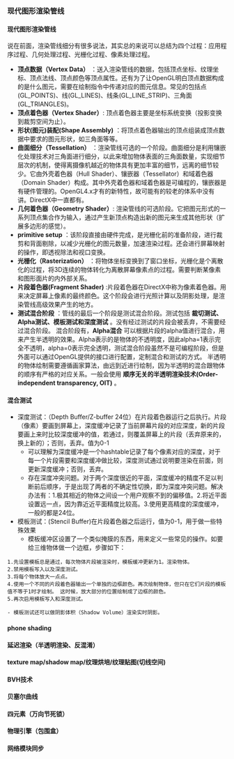 ### 现代图形渲染管线
#### 现代图形渲染管线
说在前面，渲染管线细分有很多说法，其实总的来说可以总结为四个过程：应用程序过程、几何处理过程、光栅化过程、像素处理过程。
- **顶点数据（Vertex Data）** ：送入渲染管线的数据，包括顶点坐标、纹理坐标、顶点法线、顶点颜色等顶点属性。还有为了让OpenGL明白顶点数据构成的是什么图元，需要在绘制指令中传递对应的图元信息。常见的包括点(GL_POINTS)、线(GL_LINES)、线条(GL_LINE_STRIP)、三角面(GL_TRIANGLES)。
- **顶点着色器（Vertex Shader）**: 顶点着色器主要是坐标系统变换（投影变换到裁剪空间为止）。
- **形状(图元)装配(Shape Assembly)** ：将顶点着色器输出的顶点组装成顶点数据中要求的图元形状，如三角面等等。
- **曲面细分（Tessellation）** ：渲染管线可选的一个阶段。曲面细分是利用镶嵌化处理技术对三角面进行细分，以此来增加物体表面的三角面数量，实现细节层次的机制，使得离摄像机越近的物体具有更加丰富的细节，远离的细节较少。它由外壳着色器（Hull Shader）、镶嵌器（Tessellator）和域着色器（Domain Shader）构成。其中外壳着色器和域着色器是可编程的，镶嵌器是有硬件管理的。OpenGL4.x才有的新特性，故可能有的较老的体系中没有讲。DirectX中一直都有。
- **几何着色器（Geometry Shader）**: 渲染管线的可选阶段。它把图元形式的一系列顶点集合作为输入，通过产生新顶点构造出新的图元来生成其他形状（扩展多边形的感觉）。
- **primitive setup** ：该阶段直接由硬件完成，是光栅化前的准备阶段，进行裁剪和背面剔除，以减少光栅化的图元数量，加速渲染过程。还会进行屏幕映射的操作，即透视除法和视口变换。
- **光栅化（Rasterization）** ：将物体坐标变换到了窗口坐标，光栅化是个离散化的过程，将3D连续的物体转化为离散屏幕像素点的过程。需要判断某像素和图形面片的内外部关系。
- **片段着色器(Fragment Shader)** :片段着色器在DirectX中称为像素着色器。用来决定屏幕上像素的最终颜色。这个阶段会进行光照计算以及阴影处理，是渲染管线高级效果产生的地方。
- **测试混合阶段** ：管线的最后一个阶段是测试混合阶段。测试包括 **裁切测试、Alpha测试、模板测试和深度测试** 。没有经过测试的片段会被丢弃，不需要经过混合阶段。
混合阶段有，**Alpha混合** 可以根据片段的alpha值进行混合，用来产生半透明的效果。Alpha表示的是物体的不透明度，因此alpha=1表示完全不透明，alpha=0表示完全透明，测试混合阶段虽然不是可编程阶段，但是外面可以通过OpenGL提供的接口进行配置，定制混合和测试的方式。
半透明的物体绘制需要遵循画家算法，由远到近进行绘制，因为半透明的混合跟物体的顺序有严格的对应关系。一般会使用 **顺序无关的半透明渲染技术(Order-independent transparency, OIT)** 。

#### 混合测试
- 深度测试：（Depth Buffer/Z-buffer 24位）在片段着色器运行之后执行。片段（像素）要画到屏幕上，深度缓冲记录了当前屏幕片段的对应深度，新的片段要画上来时比较深度缓冲的值，若通过，则覆盖屏幕上的片段（丢弃原来的，换上新的）；否则，丢弃。值为0-1
	- 可以理解为深度缓冲是一个hashtable记录了每个像素对应的深度，对于每一个片段需要和深度缓冲做比较，深度测试通过说明要渲染在前面，则更新深度缓冲；否则，丢弃。
	- 存在深度冲突问题。对于两个深度很近的平面，深度缓冲的精度不足以判断前后顺序，于是出现了两者的不确定性切换，即为深度冲突问题。解决办法有：1.极其相近的物体之间设一个用户观察不到的偏移值。2.将近平面设置远一点，因为靠近近平面精度比较高。3.使用更高精度的深度缓冲，一般的都是24位。
- 模板测试：(Stencil Buffer)在片段着色器之后运行，值为0-1，用于做一些特殊效果
	- 模板缓冲区设置了一个类似掩膜的东西，用来定义一些常见的操作。如要给三维物体做一个边框，步骤如下：
```
1.先设置模板总是通过，每次物体片段被渲染时，模板缓冲更新为1。渲染物体。
2.禁用模板写入以及深度测试。
3.将每个物体放大一点点。
4.使用一个不同的片段着色器输出一个单独的边框颜色。再次绘制物体，但只在它们片段的模板值不等于1时才绘制。 这时候，放大部分的位置绘制成了边框的颜色。
5.再次启用模板写入和深度测试。
```
	- 模板测试还可以做阴影体积（Shadow Volume）渲染实时阴影。
#### phone shading
#### 延迟渲染（半透明渲染、反混淆）
#### texture map/shadow map/纹理烘培/纹理贴图(切线空间)
#### BVH技术
#### 贝塞尔曲线
#### 四元素（万向节死锁）
#### 物理引擎（包围盒）
#### 网络模块同步
